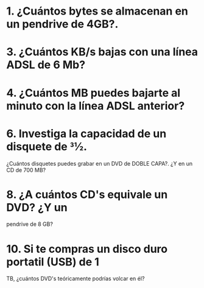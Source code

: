 # 1. ¿Cuántos bytes se almacenan en un pendrive de 4GB?.


# 3. ¿Cuántos KB/s bajas con una línea ADSL de 6 Mb?


# 4. ¿Cuántos MB puedes bajarte al minuto con la línea ADSL anterior?


# 6. Investiga la capacidad de un disquete de 31⁄2.
¿Cuántos disquetes puedes grabar en un DVD de
DOBLE CAPA?. ¿Y en un CD de 700 MB?


# 8. ¿A cuántos CD's equivale un DVD? ¿Y un
pendrive de 8 GB?


# 10. Si te compras un disco duro portatil (USB) de 1
TB, ¿cuántos DVD's teóricamente podrías volcar
en él?
